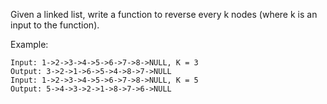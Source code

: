Given a linked list, write a function to reverse every k nodes (where k is an input to the function). 

Example: 
```
Input: 1->2->3->4->5->6->7->8->NULL, K = 3 
Output: 3->2->1->6->5->4->8->7->NULL 
Input: 1->2->3->4->5->6->7->8->NULL, K = 5 
Output: 5->4->3->2->1->8->7->6->NULL 
```
